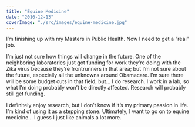 ```yaml
---
title: "Equine Medicine"
date: "2016-12-13"
coverImage: "./src/images/equine-medicine.jpg"
---
```


I’m finishing up with my Masters in Public Health. Now I need to get a “real” job.

I’m just not sure how things will change in the future. One of the neighboring laboratories just got funding for work they’re doing with the Zika virus because they’re frontrunners in that area; but I’m not sure about the future, especially all the unknowns around Obamacare. I’m sure there will be some budget cuts in that field, but… I do research. I work in a lab, so what I’m doing probably won’t be directly affected. Research will probably still get funding.

I definitely enjoy research, but I don’t know if it’s my primary passion in life. I’m kind of using it as a stepping stone. Ultimately, I want to go on to equine medicine… I guess I just like animals a lot more.
